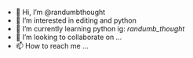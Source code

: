 - 👋 Hi, I’m @randumbthought
- 👀 I’m interested in editing and python
- 🌱 I’m currently learning python
ig: _randumb_thought_
- 💞️ I’m looking to collaborate on ...
- 📫 How to reach me ...

<!---
randumbthought/randumbthought is a ✨ special ✨ repository because its `README.md` (this file) appears on your GitHub profile.
You can click the Preview link to take a look at your changes.
--->
